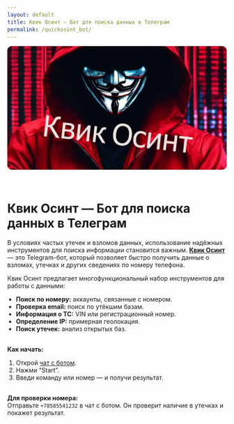 ```yaml
---
layout: default
title: Квик Осинт — Бот для поиска данных в Телеграм
permalink: /quickosint_bot/
---
```


<div class="content">

  <img src="/assets/images/quick_osint.webp" alt="Квик Осинт" style="max-width: 100%; height: auto; border-radius: 10px; margin-bottom: 30px;">

  <h1>Квик Осинт — Бот для поиска данных в Телеграм</h1>

  <p>
    В условиях частых утечек и взломов данных, использование надёжных инструментов для поиска информации становится важным.
    <strong><a href="{{ site.button_url }}" class="btn" target="_blank">Квик Осинт</a></strong> — это Telegram-бот, который позволяет быстро получить данные о взломах, утечках и других сведениях по номеру телефона.
  </p>

  <p>Квик Осинт предлагает многофункциональный набор инструментов для работы с данными:</p>

  <ul style="text-align: left; max-width: 600px; margin: 0 auto 30px; padding-left: 20px;">
    <li><strong>Поиск по номеру:</strong> аккаунты, связанные с номером.</li>
    <li><strong>Проверка email:</strong> поиск по утёкшим базам.</li>
    <li><strong>Информация о ТС:</strong> VIN или регистрационный номер.</li>
    <li><strong>Определение IP:</strong> примерная геолокация.</li>
    <li><strong>Поиск утечек:</strong> анализ открытых баз.</li>
  </ul>

  <p><strong>Как начать:</strong></p>
  <ol style="text-align: left; max-width: 600px; margin: 0 auto 30px; padding-left: 20px;">
    <li>Открой <a href="{{ site.button_url }}" target="_blank">чат с ботом</a>.</li>
    <li>Нажми “Start”.</li>
    <li>Введи команду или номер — и получи результат.</li>
  </ol>

  <p>
    <strong>Для проверки номера:</strong><br>
    Отправьте <code>+78585541232</code> в чат с ботом. Он проверит наличие в утечках и покажет результат.
  </p>

</div>
